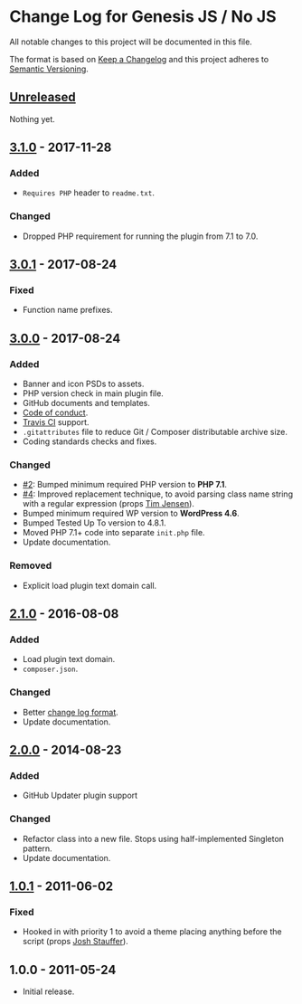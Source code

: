 # Change Log for Genesis JS / No JS

All notable changes to this project will be documented in this file.

The format is based on [Keep a Changelog](http://keepachangelog.com/en/1.0.0/)
and this project adheres to [Semantic Versioning](http://semver.org/spec/v2.0.0.html).

## [Unreleased]

Nothing yet.

## [3.1.0] - 2017-11-28
### Added
- `Requires PHP` header to `readme.txt`.

### Changed
- Dropped PHP requirement for running the plugin from 7.1 to 7.0.

## [3.0.1] - 2017-08-24
### Fixed
- Function name prefixes.

## [3.0.0] - 2017-08-24

### Added
- Banner and icon PSDs to assets.
- PHP version check in main plugin file.
- GitHub documents and templates.
- [Code of conduct].
- [Travis CI] support.
- `.gitattributes` file to reduce Git / Composer distributable archive size.
- Coding standards checks and fixes.

### Changed
- [#2]: Bumped minimum required PHP version to **PHP 7.1**.
- [#4]: Improved replacement technique, to avoid parsing class name string with a regular expression (props [Tim Jensen]).
- Bumped minimum required WP version to **WordPress 4.6**.
- Bumped Tested Up To version to 4.8.1.
- Moved PHP 7.1+ code into separate `init.php` file.
- Update documentation.

### Removed
- Explicit load plugin text domain call.

## [2.1.0] - 2016-08-08

### Added
- Load plugin text domain.
- `composer.json`.

### Changed
- Better [change log format].
- Update documentation.

## [2.0.0] - 2014-08-23

### Added
- GitHub Updater plugin support

### Changed
- Refactor class into a new file. Stops using half-implemented Singleton pattern.
- Update documentation.

## [1.0.1] - 2011-06-02

### Fixed
- Hooked in with priority 1 to avoid a theme placing anything before the script (props [Josh Stauffer]).

## 1.0.0 - 2011-05-24

- Initial release.

[#2]: https://github.com/GaryJones/genesis-js-no-js/issues/2
[#4]: https://github.com/GaryJones/genesis-js-no-js/issues/4

[change log format]: http://keepachangelog.com/en/1.0.0/
[Code of conduct]: CODE_OF_CONDUCT.md
[Josh Stauffer]: http://twitter.com/joshstauffer
[Tim Jensen]: https://github.com/timothyjensen
[Travis CI]: https://travis-ci.org/GaryJones/genesis-js-no-js

[Unreleased]: https://github.com/GaryJones/genesis-js-no-js/compare/3.1.0...HEAD
[3.1.0]: https://github.com/GaryJones/genesis-js-no-js/compare/3.0.1...3.1.0
[3.0.1]: https://github.com/GaryJones/genesis-js-no-js/compare/3.0.0...3.0.1
[3.0.0]: https://github.com/GaryJones/genesis-js-no-js/compare/2.1.0...3.0.0
[2.1.0]: https://github.com/GaryJones/genesis-js-no-js/compare/2.0.0...2.1.0
[2.0.0]: https://github.com/GaryJones/genesis-js-no-js/compare/1.0.1...2.0.0
[1.0.1]: https://github.com/GaryJones/genesis-js-no-js/compare/1.0.0...1.0.1
